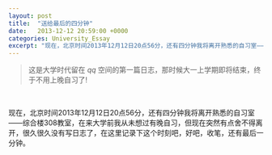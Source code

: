 ```yaml
---
layout: post
title:  "送给最后的四分钟"
date:   2013-12-12 20:59:00 +0000
categories: University_Essay
excerpt: "现在，北京时间2013年12月12日20点56分，还有四分钟我将离开熟悉的自习室——综合楼308教室"
---
```


<div>
<blockquote class='quote-style'>
这是大学时代留在 <em>qq</em> 空间的第一篇日志，那时候大一上学期即将结束，终于不用上晚自习了!
</blockquote>
<br>
</div>

现在，北京时间2013年12月12日20点56分，还有四分钟我将离开熟悉的自习室——综合楼308教室，在来大学前我从未想过有晚自习，但现在突然有点舍不得离开，很久很久没有写日志了，在这里记录下这个时刻吧，好吧，收笔，还有最后一分钟。